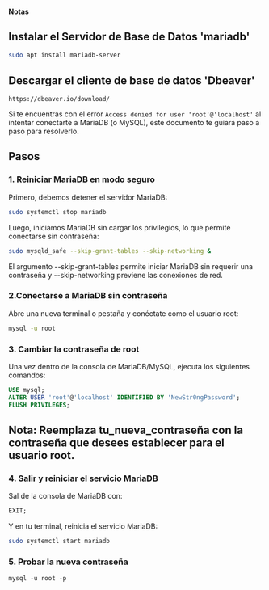 #### Notas

## Instalar el Servidor de Base de Datos 'mariadb'
```bash
sudo apt install mariadb-server
```
## Descargar el cliente de base de datos 'Dbeaver'
```url
https://dbeaver.io/download/
```

Si te encuentras con el error `Access denied for user 'root'@'localhost'` al intentar conectarte a MariaDB (o MySQL), este documento te guiará paso a paso para resolverlo.

## Pasos

### 1. Reiniciar MariaDB en modo seguro

Primero, debemos detener el servidor MariaDB:

```bash
sudo systemctl stop mariadb
```

Luego, iniciamos MariaDB sin cargar los privilegios, lo que permite conectarse sin contraseña:
```bash
sudo mysqld_safe --skip-grant-tables --skip-networking &
```
El argumento --skip-grant-tables permite iniciar MariaDB sin requerir una contraseña y --skip-networking previene las conexiones de red.

### 2.Conectarse a MariaDB sin contraseña
Abre una nueva terminal o pestaña y conéctate como el usuario root:
```bash
mysql -u root
```

### 3. Cambiar la contraseña de root
Una vez dentro de la consola de MariaDB/MySQL, ejecuta los siguientes comandos:
```sql
USE mysql;
ALTER USER 'root'@'localhost' IDENTIFIED BY 'NewStr0ngPassword';
FLUSH PRIVILEGES;
```
## Nota: Reemplaza tu_nueva_contraseña con la contraseña que desees establecer para el usuario root.

### 4. Salir y reiniciar el servicio MariaDB
Sal de la consola de MariaDB con:
```sql
EXIT;
```
Y en tu terminal, reinicia el servicio MariaDB:
```bash
sudo systemctl start mariadb
```
### 5. Probar la nueva contraseña
```sql
mysql -u root -p
```
